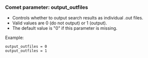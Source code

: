 ### Comet parameter: output_outfiles

- Controls whether to output search results as individual .out files.
- Valid values are 0 (do not output) or 1 (output).
- The default value is "0" if this parameter is missing.

Example:
```
output_outfiles = 0
output_outfiles = 1
```
